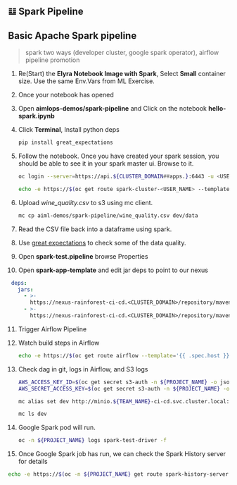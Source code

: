 ## 𝌭️ Spark Pipeline
## Basic Apache Spark pipeline
> spark two ways (developer cluster, google spark operator), airflow pipeline promotion

1. Re(Start) the **Elyra Notebook Image with Spark**, Select **Small** container size. Use the same Env.Vars from ML Exercise. 

2. Once your notebook has opened

3. Open **aimlops-demos/spark-pipeline** and Click on the notebook **hello-spark.ipynb**

4. Click **Terminal**, Install python deps

    ```bash
    pip install great_expectations
    ```

5. Follow the notebook. Once you have created your spark session, you should be able to see it in your spark master ui. Browse to it.

   ```bash
   oc login --server=https://api.${CLUSTER_DOMAIN##apps.}:6443 -u <USER_NAME> -p <PASSWORD>
   ```
   
   ```bash
   echo -e https://$(oc get route spark-cluster-<USER_NAME> --template='{{ .spec.host }}' -n ${PROJECT_NAME})
   ```

6. Upload _wine_quality.csv_ to s3 using mc client.

   ```bash
   mc cp aiml-demos/spark-pipeline/wine_quality.csv dev/data
   ```

7. Read the CSV file back into a dataframe using spark.
8. Use [great expectations](https://greatexpectations.io/) to check some of the data quality.
9. Open **spark-test.pipeline** browse Properties
10. Open **spark-app-template** and edit jar deps to point to our nexus

   ```yaml
    deps:
      jars:
        - >-
          https://nexus-rainforest-ci-cd.<CLUSTER_DOMAIN>/repository/maven-public/com/amazonaws/aws-java-sdk-bundle/1.11.1026/aws-java-sdk-bundle-1.11.1026.jar
        - >-
          https://nexus-rainforest-ci-cd.<CLUSTER_DOMAIN>/repository/maven-public/org/apache/hadoop/hadoop-aws/3.3.2/hadoop-aws-3.3.2.jar
   ```

11. Trigger Airflow Pipeline
12. Watch build steps in Airflow

    ```bash
    echo -e https://$(oc get route airflow --template='{{ .spec.host }}' -n ${PROJECT_NAME})
    ```

13. Check dag in git, logs in Airflow, and S3 logs

    ```bash
    AWS_ACCESS_KEY_ID=$(oc get secret s3-auth -n ${PROJECT_NAME} -o jsonpath='{.data.AWS_ACCESS_KEY_ID}' | base64 -d)
    AWS_SECRET_ACCESS_KEY=$(oc get secret s3-auth -n ${PROJECT_NAME} -o jsonpath='{.data.AWS_SECRET_ACCESS_KEY}' | base64 -d)
    ```

    ```bash
    mc alias set dev http://minio.${TEAM_NAME}-ci-cd.svc.cluster.local:9000 ${AWS_ACCESS_KEY_ID} ${AWS_SECRET_ACCESS_KEY} 
    ```

    ```bash
    mc ls dev
    ```

14. Google Spark pod will run.

    ```bash
    oc -n ${PROJECT_NAME} logs spark-test-driver -f
    ```

16. Once Google Spark job has run, we can check the Spark History server for details

   ```bash
   echo -e https://$(oc -n ${PROJECT_NAME} get route spark-history-server --template='{{ .spec.host }}')
   ```

